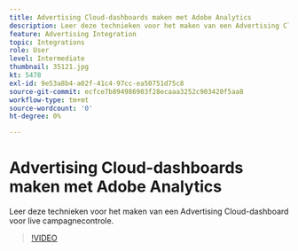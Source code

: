 ```yaml
---
title: Advertising Cloud-dashboards maken met Adobe Analytics
description: Leer deze technieken voor het maken van een Advertising Cloud-dashboard voor live campagnecontrole.
feature: Advertising Integration
topic: Integrations
role: User
level: Intermediate
thumbnail: 35121.jpg
kt: 5478
exl-id: 9e53a8b4-a02f-41c4-97cc-ea50751d75c8
source-git-commit: ecfce7b894986903f28ecaaa3252c903420f5aa8
workflow-type: tm+mt
source-wordcount: '0'
ht-degree: 0%

---
```


# Advertising Cloud-dashboards maken met Adobe Analytics

Leer deze technieken voor het maken van een Advertising Cloud-dashboard voor live campagnecontrole.

>[!VIDEO](https://video.tv.adobe.com/v/35121/?quality=12&learn=on)

